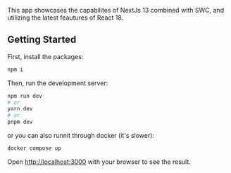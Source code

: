 This app showcases the capabilites of NextJs 13 combined with SWC, and utilizing the latest feautures of React 18.

## Getting Started

First, install the packages:

```bash
npm i
```

Then, run the development server:

```bash
npm run dev
# or
yarn dev
# or
pnpm dev
```

or you can also runnit through docker (it's slower): 
```bash
docker compose up
```

Open [http://localhost:3000](http://localhost:3000) with your browser to see the result.
